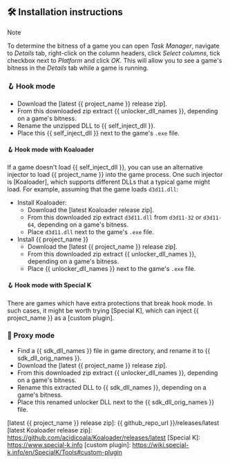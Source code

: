 ## 🛠 Installation instructions

> [!NOTE]
> To determine the bitness of a game you can open _Task Manager_, navigate to _Details_ tab,
> right-click on the column headers, click _Select columns_, tick checkbox next to _Platform_ and click _OK_.
> This will allow you to see a game's bitness in the _Details_ tab while a game is running.

### 🪝 Hook mode

- Download the [latest {{ project_name }} release zip].
- From this downloaded zip extract {{ unlocker_dll_names }}, depending on a game's bitness.
- Rename the unzipped DLL to {{ self_inject_dll }}.
- Place this {{ self_inject_dll }} next to the game's `.exe` file.

#### 🪝 Hook mode with Koaloader

If a game doesn't load {{ self_inject_dll }}, you can use an alternative injector to load
{{ project_name }} into the game process.
One such injector is [Koaloader], which supports different DLLs that a typical game might load.
For example, assuming that the game loads `d3d11.dll`:

- Install Koaloader:
    - Download the [latest Koaloader release zip].
    - From this downloaded zip extract `d3d11.dll` from `d3d11-32` or `d3d11-64`, depending on a game's bitness.
    - Place `d3d11.dll` next to the game's `.exe` file.
- Install {{ project_name }}
    - Download the [latest {{ project_name }} release zip].
    - From this downloaded zip extract {{ unlocker_dll_names }}, depending on a game's bitness.
    - Place {{ unlocker_dll_names }} next to the game's `.exe` file.

#### 🪝 Hook mode with Special K

There are games which have extra protections that break hook mode.
In such cases, it might be worth trying [Special K], which can inject {{ project_name }} as a [custom plugin].

### 🔀 Proxy mode

- Find a {{ sdk_dll_names }} file in game directory, and rename it to {{ sdk_dll_orig_names }}.
- Download the [latest {{ project_name }} release zip].
- From this downloaded zip extract {{ unlocker_dll_names }}, depending on a game's bitness.
- Rename this extracted DLL to {{ sdk_dll_names }}, depending on a game's bitness.
- Place this renamed unlocker DLL next to the {{ sdk_dll_orig_names }} file.

[latest {{ project_name }} release zip]: {{ github_repo_url }}/releases/latest
[latest Koaloader release zip]: https://github.com/acidicoala/Koaloader/releases/latest
[Special K]: https://www.special-k.info
[custom plugin]: https://wiki.special-k.info/en/SpecialK/Tools#custom-plugin